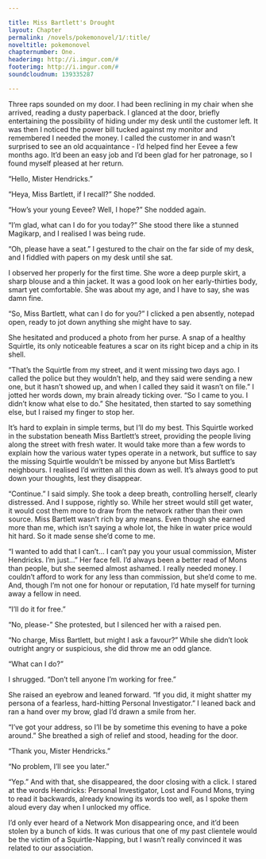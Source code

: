 ```yaml
---

title: Miss Bartlett's Drought
layout: Chapter
permalink: /novels/pokemonovel/1/:title/
noveltitle: pokemonovel
chapternumber: One.
headerimg: http://i.imgur.com/#
footerimg: http://i.imgur.com/#
soundcloudnum: 139335287

---
```


Three raps sounded on my door. I had been reclining in my chair when she arrived, reading a dusty paperback. I glanced at the door, briefly entertaining the possibility of hiding under my desk until the customer left. It was then I noticed the power bill tucked against my monitor and remembered I needed the money. I called the customer in and wasn’t surprised to see an old acquaintance - I’d helped find her Eevee a few months ago. It’d been an easy job and I’d been glad for her patronage, so I found myself pleased at her return.

“Hello, Mister Hendricks.”

“Heya, Miss Bartlett, if I recall?” She nodded.

“How’s your young Eevee? Well, I hope?” She nodded again.

“I’m glad, what can I do for you today?” She stood there like a stunned Magikarp, and I realised I was being rude.

“Oh, please have a seat.” I gestured to the chair on the far side of my desk, and I fiddled with papers on my desk until she sat.

I observed her properly for the first time. She wore a deep purple skirt, a sharp blouse and a thin jacket. It was a good look on her early-thirties body, smart yet comfortable. She was about my age, and I have to say, she was damn fine.

“So, Miss Bartlett, what can I do for you?” I clicked a pen absently, notepad open, ready to jot down anything she might have to say.

She hesitated and produced a photo from her purse. A snap of a healthy Squirtle, its only noticeable features a scar on its right bicep and a chip in its shell.

“That’s the Squirtle from my street, and it went missing two days ago. I called the police but they wouldn’t help, and they said were sending a new one, but it hasn’t showed up, and when I called they said it wasn’t on file.” I jotted her words down, my brain already ticking over. “So I came to you. I didn’t know what else to do.” She hesitated, then started to say something else, but I raised my finger to stop her.

It’s hard to explain in simple terms, but I’ll do my best. This Squirtle worked in the substation beneath Miss Bartlett’s street, providing the people living along the street with fresh water. It would take more than a few words to explain how the various water types operate in a network, but suffice to say the missing Squirtle wouldn’t be missed by anyone but Miss Bartlett’s neighbours. I realised I’d written all this down as well. It’s always good to put down your thoughts, lest they disappear.

“Continue.” I said simply. She took a deep breath, controlling herself, clearly distressed. And I suppose, rightly so. While her street would still get water, it would cost them more to draw from the network rather than their own source. Miss Bartlett wasn’t rich by any means. Even though she earned more than me, which isn’t saying a whole lot, the hike in water price would hit hard. So it made sense she’d come to me.

“I wanted to add that I can’t… I can’t pay you your usual commission, Mister Hendricks. I’m just…” Her face fell. I’d always been a better read of Mons than people, but she seemed almost ashamed. I really needed money. I couldn’t afford to work for any less than commission, but she’d come to me. And, though I’m not one for honour or reputation, I’d hate myself for turning away a fellow in need.

“I’ll do it for free.”

“No, please-” She protested, but I silenced her with a raised pen.

“No charge, Miss Bartlett, but might I ask a favour?” While she didn’t look outright angry or suspicious, she did throw me an odd glance.

“What can I do?”

I shrugged. “Don’t tell anyone I’m working for free.”

She raised an eyebrow and leaned forward. “If you did, it might shatter my persona of a fearless, hard-hitting Personal Investigator.” I leaned back and ran a hand over my brow, glad I’d drawn a smile from her.

“I’ve got your address, so I’ll be by sometime this evening to have a poke around.” She breathed a sigh of relief and stood, heading for the door.

“Thank you, Mister Hendricks.”

“No problem, I’ll see you later.”

“Yep.” And with that, she disappeared, the door closing with a click. I stared at the words Hendricks: Personal Investigator, Lost and Found Mons, trying to read it backwards, already knowing its words too well, as I spoke them aloud every day when I unlocked my office.

I’d only ever heard of a Network Mon disappearing once, and it’d been stolen by a bunch of kids. It was curious that one of my past clientele would be the victim of a Squirtle-Napping, but I wasn’t really convinced it was related to our association.

